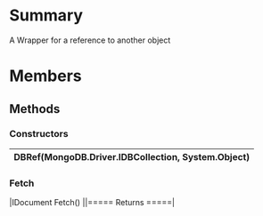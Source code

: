# Summary #
A Wrapper for a reference to another object

# Members #
## Methods ##
### Constructors ###
|DBRef(MongoDB.Driver.IDBCollection, System.Object)|
|:-------------------------------------------------|
### Fetch ###
|IDocument Fetch()                                 ||===== Returns =====|

